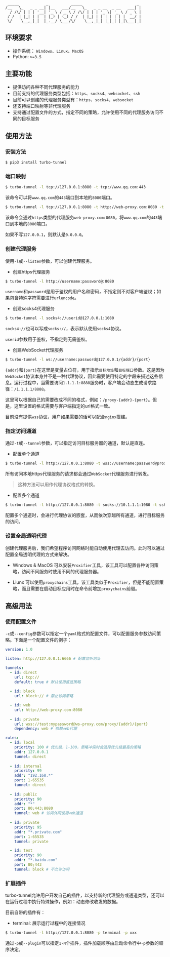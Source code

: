 
```
 _____            _          _____                        _ 
/__   \_   _ _ __| |__   ___/__   \_   _ _ __  _ __   ___| |
  / /\/ | | | '__| '_ \ / _ \ / /\/ | | | '_ \| '_ \ / _ \ |
 / /  | |_| | |  | |_) | (_) / /  | |_| | | | | | | |  __/ |
 \/    \__,_|_|  |_.__/ \___/\/    \__,_|_| |_|_| |_|\___|_| 
```

## 环境要求

* 操作系统： `Windows`、`Linux`、`MacOS`
* Python: `>=3.5`

## 主要功能

* 提供访问各种不同代理服务的能力
* 目前支持的代理服务类型包括：`https`、`socks4`、`websocket`、`ssh`
* 目前可以创建的代理服务类型有：`https`、`socks4`、`websocket`
* 还支持端口映射等非代理服务
* 支持通过配置文件的方式，指定不同的策略，允许使用不同的代理服务访问不同的目标服务

## 使用方法

### 安装方法

```bash
$ pip3 install turbo-tunnel
```

### 端口映射

```bash
$ turbo-tunnel -l tcp://127.0.0.1:8080 -t tcp://www.qq.com:443
```

该命令可以将`www.qq.com`的`443`端口到本地的`8080`端口。

```bash
$ turbo-tunnel -l tcp://127.0.0.1:8080 -t http://web-proxy.com:8080 -t tcp://www.qq.com:443
```

该命令会通过`https`类型的代理服务`web-proxy.com:8080`，将`www.qq.com`的`443`端口到本地的`8080`端口。

如果不写`127.0.0.1`，则默认是`0.0.0.0`。

### 创建代理服务

使用`-l`或`--listen`参数，可以创建代理服务。

* 创建https代理服务

```bash
$ turbo-tunnel -l http://username:password@:8080
```

`username`和`password`是用于鉴权的用户名和密码，不指定则不对客户端鉴权；如果包含特殊字符需要进行`urlencode`。



* 创建socks4代理服务

```bash
$ turbo-tunnel -l socks4://userid@127.0.0.1:1080
```

`socks4://`也可以写成`socks://`，表示默认使用`socks4`协议。

`userid`参数用于鉴权，不指定则无需鉴权。

* 创建WebSocket代理服务

```bash
$ turbo-tunnel -l ws://username:password@127.0.0.1/{addr}/{port}
```

`{addr}`和`{port}`在这里是变量占位符，用于指示`目标地址`和`目标端口`参数。这是因为`WebSocket`协议本身并不是一种代理协议，因此需要使用特定的字段来描述这些信息。运行过程中，当需要访问`1.1.1.1:8888`服务时，客户端会动态生成请求路径：`/1.1.1.1/8888`。

这里可以根据自己的需要改成不同的格式，例如：`/proxy-{addr}-{port}`。但是，这里设置的格式需要与客户端指定的url格式一致。

目前没有提供`wss`协议，用户如果需要的话可以配合`nginx`搭建。

### 指定访问通道

通过`-t`或`--tunnel`参数，可以指定访问目标服务器的通道，默认是直连。

* 配置单个通道

```bash
$ turbo-tunnel -l http://127.0.0.1:8080 -t wss://username:password@proxy.com/{addr}/{port}
```

所有访问本地https代理服务的请求都会通过`WebSocket`代理服务进行转发。

> 这种方法可以用作代理协议格式的转换。

* 配置多个通道

```bash
$ turbo-tunnel -l http://127.0.0.1:8080 -t socks://10.1.1.1:1080 -t ssh://username:password@10.2.2.2:22
```

配置多个通道时，会进行代理协议的嵌套，从而依次穿越所有通道，进行目标服务的访问。

### 设置全局透明代理

创建代理服务后，我们希望程序访问网络时能自动使用代理去访问。此时可以通过配置全局透明代理的方式来解决。

* Windows & MacOS 可以安装`Proxifier`工具，该工具可以配置各种访问策略，访问不同服务时使用不同的代理服务器。

* Liunx 可以使用`proxychains`工具，该工具类似于`Proxifier`，但是不能配置策略，而且需要在启动目标应用时在命令前增加`proxychains`前缀。


## 高级用法

### 使用配置文件

`-c`或`--config`参数可以指定一个`yaml`格式的配置文件，可以配置服务参数访问策略。下面是一个配置文件的例子：

```yaml
version: 1.0

listen: http://127.0.0.1:6666 # 配置监听地址

tunnels:
  - id: direct
    url: tcp://
    default: true # 默认使用直连策略
  
  - id: block
    url: block:// # 禁止访问策略

  - id: web
    url: http://web-proxy.com:8080
  
  - id: private
    url: wss://test:mypassword@ws-proxy.com/proxy/{addr}/{port}
    dependency: web # 依赖web代理

rules:
  - id: local
    priority: 100 # 优先级，1-100，策略冲突时会选择优先级最高的策略
    addr: 127.0.0.1
    tunnel: direct
  
  - id: internal
    priority: 99
    addr: "192.168.*"
    port: 1-65535
    tunnel: direct
  
  - id: public
    priority: 90
    addr: "*"
    port: 80;443;8080
    tunnel: web # 访问外网使用web通道
  
  - id: private
    priority: 95
    addr: "*.private.com"
    port: 1-65535
    tunnel: private

  - id: test
    priority: 90
    addr: "*.baidu.com"
    port: 80;443
    tunnel: block # 不允许访问
```

### 扩展插件

turbo-tunnel允许用户开发自己的插件，以支持新的代理服务或通道类型，还可以在运行过程中执行特殊操作，例如：动态修改收发的数据。

目前自带的插件有：

* terminal: 展示运行过程中的连接情况

```bash
$ turbo-tunnel -l http://127.0.0.1:8080 -p terminal -p xxx
```

通过`-p`或`--plugin`可以指定`1-N`个插件，插件加载顺序由启动命令行中`-p`参数的顺序决定。

